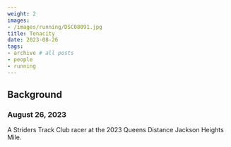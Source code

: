 ```yaml
---
weight: 2
images:
- /images/running/DSC08091.jpg
title: Tenacity
date: 2023-08-26
tags:
- archive # all posts
- people
- running
---
```


## Background
### August 26, 2023

A Striders Track Club racer at the 2023 Queens Distance Jackson Heights Mile.